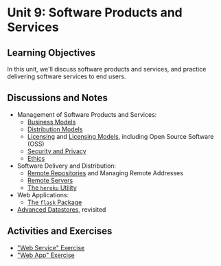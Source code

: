 

# Unit 9: Software Products and Services

## Learning Objectives

In this unit, we'll discuss software products and services, and practice delivering software services to end users.

## Discussions and Notes

  + Management of Software Products and Services:
    + [Business Models](/notes/software/README.md#business-models)
    + [Distribution Models](/notes/software/README.md#distribution-models)
    + [Licensing](/notes/software/licensing.md) and [Licensing Models](/notes/software/README.md#licensing-models), including Open Source Software (OSS)
    + [Security and Privacy](/notes/info-systems/security-privacy.md)
    + [Ethics](/notes/software/ethics.md)
  + Software Delivery and Distribution:
    + [Remote Repositories](/notes/clis/git.md#remote-repositories) and Managing Remote Addresses
    + [Remote Servers](/notes/hardware/servers.md)
    + [The `heroku` Utility](/notes/clis/heroku.md)
  + Web Applications:
    + [The `flask` Package](/notes/python/packages/flask.md)
  + [Advanced Datastores](/units/unit-4b.md), revisited

## Activities and Exercises

  + ["Web Service" Exercise](/exercises/web-service/README.md)
  + ["Web App" Exercise](/exercises/web-app/README.md)
